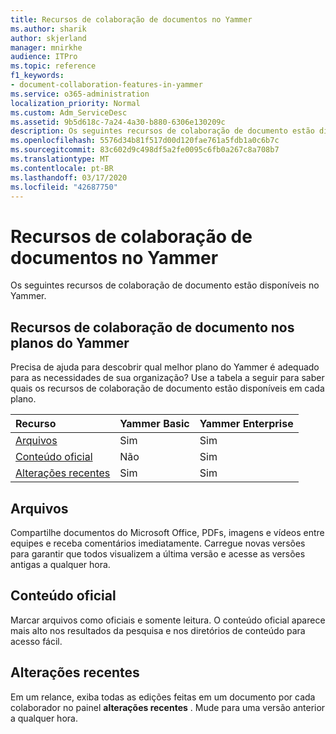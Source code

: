 ```yaml
---
title: Recursos de colaboração de documentos no Yammer
ms.author: sharik
author: skjerland
manager: mnirkhe
audience: ITPro
ms.topic: reference
f1_keywords:
- document-collaboration-features-in-yammer
ms.service: o365-administration
localization_priority: Normal
ms.custom: Adm_ServiceDesc
ms.assetid: 9b5d618c-7a24-4a30-b880-6306e130209c
description: Os seguintes recursos de colaboração de documento estão disponíveis no Yammer.
ms.openlocfilehash: 5576d34b81f517d00d120fae761a5fdb1a0c6b7c
ms.sourcegitcommit: 83c602d9c498df5a2fe0095c6fb0a267c8a708b7
ms.translationtype: MT
ms.contentlocale: pt-BR
ms.lasthandoff: 03/17/2020
ms.locfileid: "42687750"
---
```

# <a name="document-collaboration-features-in-yammer"></a>Recursos de colaboração de documentos no Yammer

Os seguintes recursos de colaboração de documento estão disponíveis no Yammer.
  
## <a name="document-collaboration-features-across-yammer-plans"></a>Recursos de colaboração de documento nos planos do Yammer

Precisa de ajuda para descobrir qual melhor plano do Yammer é adequado para as necessidades de sua organização? Use a tabela a seguir para saber quais os recursos de colaboração de documento estão disponíveis em cada plano.
  
|**Recurso**|**Yammer Basic**|**Yammer Enterprise**|
|:-----|:-----|:-----|
|[Arquivos](document-collaboration-features-in-yammer.md#files) <br/> |Sim  <br/> |Sim  <br/> |
|[Conteúdo oficial](document-collaboration-features-in-yammer.md#official-content) <br/> |Não  <br/> |Sim  <br/> |
|[Alterações recentes](document-collaboration-features-in-yammer.md#recent-changes) <br/> |Sim  <br/> |Sim  <br/> |

## <a name="files"></a>Arquivos

Compartilhe documentos do Microsoft Office, PDFs, imagens e vídeos entre equipes e receba comentários imediatamente. Carregue novas versões para garantir que todos visualizem a última versão e acesse as versões antigas a qualquer hora.
  
## <a name="official-content"></a>Conteúdo oficial

Marcar arquivos como oficiais e somente leitura. O conteúdo oficial aparece mais alto nos resultados da pesquisa e nos diretórios de conteúdo para acesso fácil.

## <a name="recent-changes"></a>Alterações recentes

Em um relance, exiba todas as edições feitas em um documento por cada colaborador no painel **alterações recentes** . Mude para uma versão anterior a qualquer hora.
  